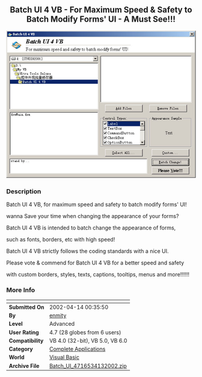 ﻿<div align="center">

## Batch UI 4 VB \- For Maximum Speed & Safety to Batch Modify Forms' UI \- A Must See\!\!\!

<img src="PIC20024131229435647.jpg">
</div>

### Description

Batch UI 4 VB, for maximum speed and safety to batch modify forms' UI!

wanna Save your time when changing the appearance of your forms?

Batch UI 4 VB is intended to batch change the appearance of forms,

such as fonts, borders, etc with high speed!

Batch UI 4 VB strictly follows the coding standards with a nice UI.

Please vote & commend for Batch UI 4 VB for a better speed and safety

with custom borders, styles, texts, captions, tooltips, menus and more!!!!!!
 
### More Info
 


<span>             |<span>
---                |---
**Submitted On**   |2002-04-14 00:35:50
**By**             |[enmity](https://github.com/Planet-Source-Code/PSCIndex/blob/master/ByAuthor/enmity.md)
**Level**          |Advanced
**User Rating**    |4.7 (28 globes from 6 users)
**Compatibility**  |VB 4\.0 \(32\-bit\), VB 5\.0, VB 6\.0
**Category**       |[Complete Applications](https://github.com/Planet-Source-Code/PSCIndex/blob/master/ByCategory/complete-applications__1-27.md)
**World**          |[Visual Basic](https://github.com/Planet-Source-Code/PSCIndex/blob/master/ByWorld/visual-basic.md)
**Archive File**   |[Batch\_UI\_4716534132002\.zip](https://github.com/Planet-Source-Code/enmity-batch-ui-4-vb-for-maximum-speed-safety-to-batch-modify-forms-ui-a-must-see__1-33767/archive/master.zip)








